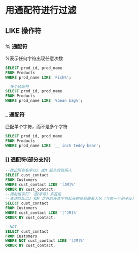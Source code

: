 # 用通配符进行过滤

## LIKE 操作符

### % 通配符
%表示任何字符出现任意次数
```sql
SELECT prod_id, prod_name  
FROM Products  
WHERE prod_name LIKE 'Fish%';

--多个通配符
SELECT prod_id, prod_name  
FROM Products  
WHERE prod_name LIKE '%bean bag%'; 
```

### _ 通配符
匹配单个字符，而不是多个字符
```sql
SELECT prod_id, prod_name 
FROM Products 
WHERE prod_name LIKE '__ inch teddy bear';
```

### [] 通配符(部分支持)
```sql
--找出所有名字以J 或M 起头的联系人
SELECT cust_contact 
FROM Customers 
WHERE cust_contact LIKE '[JM]%' 
ORDER BY cust_contact; 
--用前缀字符^（脱字号）来否定
--查询匹配以J 和M 之外的任意字符起头的任意联系人名（与前一个例子反）
SELECT cust_contact 
FROM Customers 
WHERE cust_contact LIKE '[^JM]%' 
ORDER BY cust_contact;

--NOT
SELECT cust_contact 
FROM Customers 
WHERE NOT cust_contact LIKE '[JM]%' 
ORDER BY cust_contact; 
```